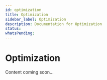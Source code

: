 ```yaml
---
id: optimization
title: Optimization
sidebar_label: Optimization
description: Documentation for Optimization
status: 
whatsPending: 
---
```


# Optimization

Content coming soon...

